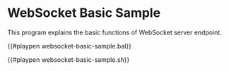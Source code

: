 # WebSocket Basic Sample

This program explains the basic functions of WebSocket server endpoint.

{{#playpen websocket-basic-sample.bal}}

{{#playpen websocket-basic-sample.sh}}